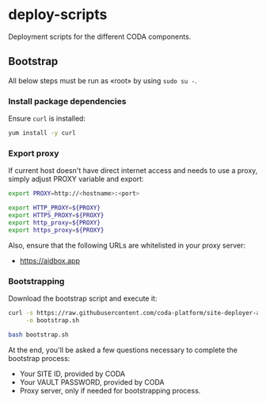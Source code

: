 # deploy-scripts

Deployment scripts for the different CODA components.

## Bootstrap

All below steps must be run as «root» by using `sudo su -`.

### Install package dependencies

Ensure `curl` is installed:

```bash
yum install -y curl
```

### Export proxy

If current host doesn't have direct internet access and needs to use a proxy, simply
adjust PROXY variable and export:

```bash
export PROXY=http://<hostname>:<port>

export HTTP_PROXY=${PROXY}
export HTTPS_PROXY=${PROXY}
export http_proxy=${PROXY}
export https_proxy=${PROXY}
```

Also, ensure that the following URLs are whitelisted in your proxy server:
-  https://aidbox.app

### Bootstrapping

Download the bootstrap script and execute it:

```bash
curl -s https://raw.githubusercontent.com/coda-platform/site-deployer-ansible/main/scripts/bootstrap.sh \
     -o bootstrap.sh

bash bootstrap.sh
```

At the end, you'll be asked a few questions necessary to complete the bootstrap process:

- Your SITE ID, provided by CODA
- Your VAULT PASSWORD, provided by CODA
- Proxy server, only if needed for bootstrapping process.
